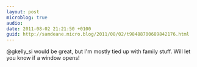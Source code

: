 ```yaml
---
layout: post
microblog: true
audio: 
date: 2011-08-02 21:21:50 +0100
guid: http://samdeane.micro.blog/2011/08/02/t98488700689842176.html
---
```

@gkelly_si would be great, but I'm mostly tied up with family stuff. Will let you know if a window opens!
